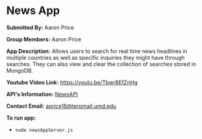 # News App

**Submitted By:** Aaron Price

**Group Members:** Aaron Price

**App Description:** Allows users to search for real time news headlines in multiple countries as well as specific inquiries they might have through searches. They can also view and clear the collection of searches stored in MongoDB.

**Youtube Video Link:** https://youtu.be/Tbwr8EfZnHg

**API's Information:** [NewsAPI](https://newsapi.org/docs/get-started#search)

**Contact Email:** aprice16@terpmail.umd.edu

**To run app:**

- `node newsAppServer.js`
